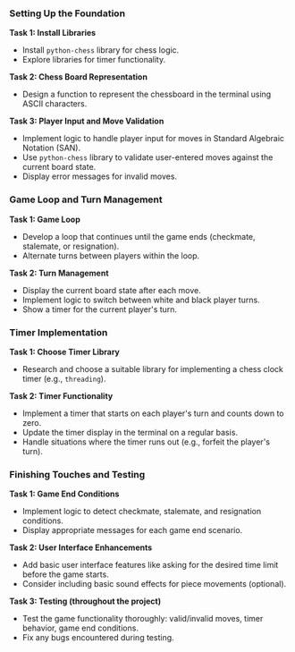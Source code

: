 ### Setting Up the Foundation

**Task 1: Install Libraries**
- Install `python-chess` library for chess logic.
- Explore libraries for timer functionality.

**Task 2: Chess Board Representation**
- Design a function to represent the chessboard in the terminal using ASCII characters.

**Task 3: Player Input and Move Validation**
- Implement logic to handle player input for moves in Standard Algebraic Notation (SAN).
- Use `python-chess` library to validate user-entered moves against the current board state.
- Display error messages for invalid moves.

### Game Loop and Turn Management

**Task 1: Game Loop**
- Develop a loop that continues until the game ends (checkmate, stalemate, or resignation).
- Alternate turns between players within the loop.

**Task 2: Turn Management**
- Display the current board state after each move.
- Implement logic to switch between white and black player turns.
- Show a timer for the current player's turn.

### Timer Implementation

**Task 1: Choose Timer Library**
- Research and choose a suitable library for implementing a chess clock timer (e.g., `threading`).

**Task 2: Timer Functionality**
- Implement a timer that starts on each player's turn and counts down to zero.
- Update the timer display in the terminal on a regular basis.
- Handle situations where the timer runs out (e.g., forfeit the player's turn).

### Finishing Touches and Testing

**Task 1: Game End Conditions**
- Implement logic to detect checkmate, stalemate, and resignation conditions.
- Display appropriate messages for each game end scenario.

**Task 2: User Interface Enhancements**
- Add basic user interface features like asking for the desired time limit before the game starts.
- Consider including basic sound effects for piece movements (optional).

**Task 3: Testing (throughout the project)**
- Test the game functionality thoroughly: valid/invalid moves, timer behavior, game end conditions.
- Fix any bugs encountered during testing.



